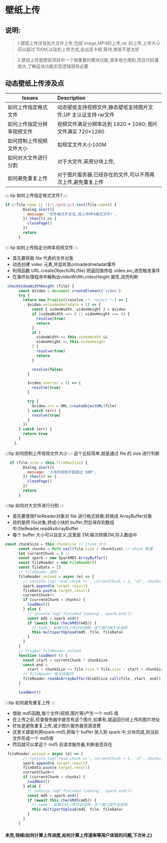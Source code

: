 # 壁纸上传

## 说明:

> 1.壁纸上传涉及到大文件上传,包括 image,MP4的上传,rar 的上传,上传大小可以超过 100M,以往的上传方式,会出现卡顿,等待,体验不是太好

> 2.壁纸上传是壁纸项目中一个很重要的模块功能,很多地方用到,而且代码量很大,了解这块功能实现逻辑很有必要



## 动态壁纸上传涉及点


| Issues |  Description                                     |
| ------------ | :--------------------------------------------------- |
| 如何上传指定格式文件    | 动态壁纸支持视频文件,静态壁纸支持图片文件,UP 主认证支持 rar文件|
| 如何上传指定分辨率视频文件| 视频文件满足分辨率达到 1920 * 1080; 图片文件满足 720*1280 |
| 如何控制上传视频文件大小| 如规定文件大小100M             |
| 如何对大文件进行分割     |对于大文件,采用分块上传,                      |
| 如何避免重复上传  | 对于图片服务器,已经存在的文件,可以不用再次上传,避免重复上传 |

::: tip
如何上传指定格式文件?
:::
```js
if (!file.name || !(/\.mp4$/gi).test(file.name)) {
        Dialog.alert({
          message: '文件格式不合法,请上传MP4格式文件!',
        }).then(() => {
          closePage()
        })
        return
      }
```
::: tip
如何上传指定分辨率视频文件
:::
- 首先要获取 file 代表的文件对象
- 动态创建 video 元素,并监听其onloadedmetadat事件
- 利用函数 URL.createObjectURL(file) 把返回值传给 video.src,进而触发事件
- 在事件处理程序中解构出videoWidth,videoHeight 属性,进而判断
```js
 checkVideoWidthHeight (file) {
      const $video = document.createElement('video')
      try {
        return new Promise((resolve /*, reject */) => {
          $video.onloadedmetadata = () => {
            const { videoWidth, videoHeight } = $video
            if (videoWidth === 0 || videoHeight === 0) {
              resolve(true)
              return
            }
            if (
              videoWidth >= this.videoWidth &&
              videoHeight >= this.videoHeight
            ) {
              resolve(true)
              return
            }

            resolve(false)
          }

          $video.onerror = () => {
            resolve(true)
          }

          try {
            $video.src = URL.createObjectURL(file)
          } catch (err) {
            resolve(true)
          }
        })
      } catch (err) {
        return true
      }
    },

```

:::tip
如何控制上传视频文件大小
:::
这个比较简单,就是通过 file 的 size 进行判断
```js
  if (file.size > this.fileMaxSize) {
        Dialog.alert({
          message: '上传的视频不能超过 50M',
        }).then(() => {
          closePage()
        })
        return
      }
```

:::tip
如何对大文件进行分割
:::

- 首先要使用FileReader对象对 file 进行格式转换;转换成 ArrayBuffer对象
- 目的是把 file对象,转成小块的 buffer,然后保存到数组中;fileReader.readAsArrayBuffer
- 每个 buffer 大小可以自定义,这里是 2M;每次转换2M,存入数组中

```js
const chunkSize = this.chunkSize // chunk 大小
      const chunks = Math.ceil(file.size / chunkSize) // chunk 数量
      let currentChunk = 0 //
      const spark = new SparkMD5.ArrayBuffer()
      const fileReader = new FileReader()
      const fileData = []
      // fileReader 监听
      fileReader.onload = async (e) => {
        // console.log('read chunk nr', currentChunk + 1, 'of', chunks)
        spark.append(e.target.result)
        fileData.push(e.target.result)
        currentChunk++
        if (currentChunk < chunks) {
          loadNext()
        } else {
          // console.log('finished loading', spark.end())
          const md5 = spark.end()
          if (await this.checkMd5(md5)) {
            // todo： 如果已经上传过该视频，这个接口就不会调用
            this.multipartUpload(md5, file, fileData)
          }
        }
      }
      // trigger fileReader.onload
      function loadNext () {
        const start = currentChunk * chunkSize
        const end =
          start + chunkSize >= file.size ? file.size : start + chunkSize
        // fileReader 每次读取2M
        fileReader.readAsArrayBuffer(blobSlice.call(file, start, end))
      }

      loadNext()
```
:::tip
如何避免重复上传
:::

- 借助 md5函数,每个文件(视频,图片等)产生一个 md5 值
- 在上传之前,检查服务器中是否有这个图片,如果有,就返回已经上传的图片地址
- 好处是避免重复上传,减少图片服务器资源浪费
- 这里关键是利用spark-md5,把每个 buffer 放入到 spark 中,分块完成,则当前文件形成一个 md5值
- 然后就可以拿这个 md5 去请求服务器,判断是否存在

```js
 fileReader.onload = async (e) => {
        // console.log('read chunk nr', currentChunk + 1, 'of', chunks)
        spark.append(e.target.result)
        fileData.push(e.target.result)
        currentChunk++
        if (currentChunk < chunks) {
          loadNext()
        } else {
          // console.log('finished loading', spark.end())
          const md5 = spark.end()
          if (await this.checkMd5(md5)) {
            // todo： 如果已经上传过该视频，这个接口就不会调用
            this.multipartUpload(md5, file, fileData)
          }
        }
      }
```


#### 未完,待续(如何计算上传进度,如何计算上传速率等用户体验的问题,下次补上)






